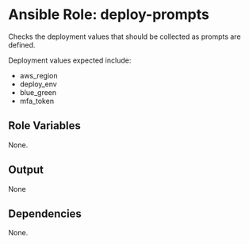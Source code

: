 Ansible Role: deploy-prompts
============================

Checks the deployment values that should be collected as prompts are defined.

Deployment values expected include:

 * aws_region
 * deploy_env
 * blue_green
 * mfa_token

Role Variables
--------------

None.


Output
------

None

Dependencies
------------

None.
